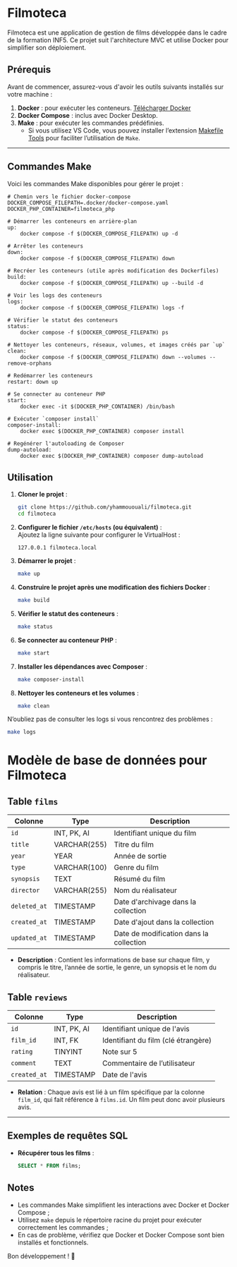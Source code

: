 # Filmoteca  

Filmoteca est une application de gestion de films développée dans le cadre de la formation INF5. Ce projet suit l'architecture MVC et utilise Docker pour simplifier son déploiement.

## Prérequis  

Avant de commencer, assurez-vous d'avoir les outils suivants installés sur votre machine :  
1. **Docker** : pour exécuter les conteneurs. [Télécharger Docker](https://www.docker.com/)  
2. **Docker Compose** : inclus avec Docker Desktop.  
3. **Make** : pour exécuter les commandes prédéfinies.  
   - Si vous utilisez VS Code, vous pouvez installer l’extension [Makefile Tools](https://marketplace.visualstudio.com/items?itemName=ms-vscode.makefile-tools) pour faciliter l’utilisation de `Make`.  

---

## Commandes Make  

Voici les commandes Make disponibles pour gérer le projet :  

```make
# Chemin vers le fichier docker-compose
DOCKER_COMPOSE_FILEPATH=.docker/docker-compose.yaml
DOCKER_PHP_CONTAINER=filmoteca_php

# Démarrer les conteneurs en arrière-plan
up:
	docker compose -f $(DOCKER_COMPOSE_FILEPATH) up -d

# Arrêter les conteneurs
down:
	docker compose -f $(DOCKER_COMPOSE_FILEPATH) down

# Recréer les conteneurs (utile après modification des Dockerfiles)
build:
	docker compose -f $(DOCKER_COMPOSE_FILEPATH) up --build -d

# Voir les logs des conteneurs
logs:
	docker compose -f $(DOCKER_COMPOSE_FILEPATH) logs -f

# Vérifier le statut des conteneurs
status:
	docker compose -f $(DOCKER_COMPOSE_FILEPATH) ps

# Nettoyer les conteneurs, réseaux, volumes, et images créés par `up`
clean:
	docker compose -f $(DOCKER_COMPOSE_FILEPATH) down --volumes --remove-orphans

# Redémarrer les conteneurs
restart: down up

# Se connecter au conteneur PHP
start:
	docker exec -it $(DOCKER_PHP_CONTAINER) /bin/bash

# Exécuter `composer install`
composer-install:
	docker exec $(DOCKER_PHP_CONTAINER) composer install

# Regénérer l'autoloading de Composer
dump-autoload:
	docker exec $(DOCKER_PHP_CONTAINER) composer dump-autoload
```

## Utilisation

1. **Cloner le projet** :  
   ```bash  
   git clone https://github.com/yhammououali/filmoteca.git  
   cd filmoteca  
   ```  

2. **Configurer le fichier `/etc/hosts` (ou équivalent)** :  
   Ajoutez la ligne suivante pour configurer le VirtualHost :  
   ```  
   127.0.0.1 filmoteca.local  
   ```   

3. **Démarrer le projet** :  
   ```bash  
   make up  
   ```  

4. **Construire le projet après une modification des fichiers Docker** :  
   ```bash  
   make build  
   ```  

5. **Vérifier le statut des conteneurs** :  
   ```bash  
   make status  
   ```  

6. **Se connecter au conteneur PHP** :  
   ```bash  
   make start  
   ```  

7. **Installer les dépendances avec Composer** :  
   ```bash  
   make composer-install  
   ```  

8. **Nettoyer les conteneurs et les volumes** :  
   ```bash  
   make clean  
   ```  

N’oubliez pas de consulter les logs si vous rencontrez des problèmes :  
   ```bash  
   make logs  
   ```  

# Modèle de base de données pour **Filmoteca**

## Table `films`
| Colonne      | Type         | Description                       |
|--------------|--------------|-----------------------------------|
| `id`         | INT, PK, AI  | Identifiant unique du film       |
| `title`      | VARCHAR(255) | Titre du film                    |
| `year`       | YEAR         | Année de sortie                  |
| `type`       | VARCHAR(100) | Genre du film                    |
| `synopsis`   | TEXT         | Résumé du film                   |
| `director`   | VARCHAR(255) | Nom du réalisateur               |
| `deleted_at` | TIMESTAMP    | Date d'archivage dans la collection  |
| `created_at` | TIMESTAMP    | Date d'ajout dans la collection  |
| `updated_at` | TIMESTAMP    | Date de modification dans la collection  |

- **Description** : Contient les informations de base sur chaque film, y compris le titre, l’année de sortie, le genre, un synopsis et le nom du réalisateur.

## Table `reviews`
| Colonne      | Type         | Description                           |
|--------------|--------------|---------------------------------------|
| `id`         | INT, PK, AI  | Identifiant unique de l'avis         |
| `film_id`    | INT, FK      | Identifiant du film (clé étrangère)  |
| `rating`     | TINYINT      | Note sur 5                           |
| `comment`    | TEXT         | Commentaire de l’utilisateur         |
| `created_at` | TIMESTAMP    | Date de l'avis                       |

- **Relation** : Chaque avis est lié à un film spécifique par la colonne `film_id`, qui fait référence à `films.id`. Un film peut donc avoir plusieurs avis.

---

## Exemples de requêtes SQL

- **Récupérer tous les films** :
  ```sql
  SELECT * FROM films;
  ```

## Notes  
- Les commandes Make simplifient les interactions avec Docker et Docker Compose ;
- Utilisez `make` depuis le répertoire racine du projet pour exécuter correctement les commandes ;  
- En cas de problème, vérifiez que Docker et Docker Compose sont bien installés et fonctionnels.

Bon développement ! 🚀
